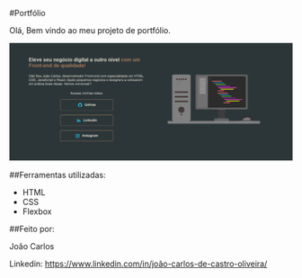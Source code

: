 #Portfólio

Olá, Bem vindo ao meu projeto de portfólio.

<img src="img/README.png">

##Ferramentas utilizadas:

  - HTML
  - CSS
  - Flexbox

##Feito por:

  João Carlos

  Linkedin: https://www.linkedin.com/in/joão-carlos-de-castro-oliveira/
